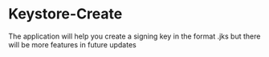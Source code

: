 # Keystore-Create
The application will help you create a signing key in the format .jks but there will be more features in future updates
